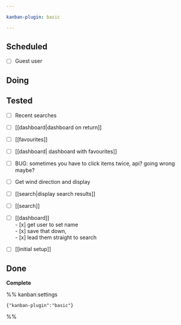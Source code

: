 ```yaml
---

kanban-plugin: basic

---
```


## Scheduled

- [ ] Guest user


## Doing



## Tested

- [ ] Recent searches
- [ ] [[dashboard|dashboard on return]]
- [ ] [[favourites]]
- [ ] [[dashboard| dashboard with favourites]]
- [ ] BUG: sometimes you have to click items twice, api? going wrong maybe?
- [ ] Get wind direction and display
- [ ] [[search|display search results]]
- [ ] [[search]]
- [ ] [[dashboard]]  <br>- [x] get user to set name<br>- [x] save that down,<br>- [x] lead them straight to search
- [ ] [[initial setup]]


## Done

**Complete**




%% kanban:settings
```
{"kanban-plugin":"basic"}
```
%%
